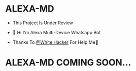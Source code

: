 # ALEXA-MD
- This Project Is Under Review

- 👋 Hi I'm Alexa Multi-Device Whatsapp Bot

- Thanks To <a href="https://github.com/nethsaragimhan"> @White Hacker</a> For Help Me🧡

# ALEXA-MD COMING SOON...
